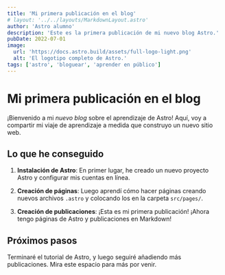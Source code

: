 ```yaml
---
title: 'Mi primera publicación en el blog'
# layout: '../../layouts/MarkdownLayout.astro'
author: 'Astro alumno'
description: 'Este es la primera publicación de mi nuevo blog Astro.'
pubDate: 2022-07-01
image:
  url: 'https://docs.astro.build/assets/full-logo-light.png'
  alt: 'El logotipo completo de Astro.'
tags: ['astro', 'bloguear', 'aprender en público']
---
```


# Mi primera publicación en el blog

¡Bienvenido a mi _nuevo blog_ sobre el aprendizaje de Astro! Aquí, voy a compartir mi viaje de aprendizaje a medida que construyo un nuevo sitio web.

## Lo que he conseguido

1. **Instalación de Astro**: En primer lugar, he creado un nuevo proyecto Astro y configurar mis cuentas en línea.

2. **Creación de páginas**: Luego aprendí cómo hacer páginas creando nuevos archivos `.astro` y colocando los en la carpeta `src/pages/`.

3. **Creación de publicaciones**: ¡Esta es mi primera publicación! ¡Ahora tengo páginas de Astro y publicaciones en Markdown!

## Próximos pasos

Terminaré el tutorial de Astro, y luego seguiré añadiendo más publicaciones. Mira este espacio para más por venir.
